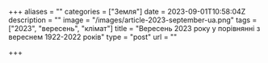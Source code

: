 +++
aliases = ""
categories = ["Земля"]
date = 2023-09-01T10:58:04Z
description = ""
image = "/images/article-2023-september-ua.png"
tags = ["2023", "вересень", "клiмат"]
title = "Вересень 2023 року у порівнянні з вереснем 1922-2022 років"
type = "post"
url = ""

+++
